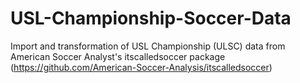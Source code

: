 # USL-Championship-Soccer-Data
Import and transformation of USL Championship (ULSC) data from American Soccer Analyst's itscalledsoccer package (https://github.com/American-Soccer-Analysis/itscalledsoccer)

